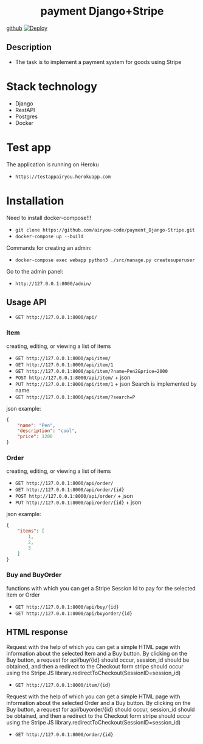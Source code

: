<h1 align="center">payment Django+Stripe</h1>

<a href="https://github.com/airyou-code/payment_Django-Stripe" target="_blank">github</a> 
[![Deploy](https://www.herokucdn.com/deploy/button.svg)](https://testappairyou.herokuapp.com)

## Description
- The task is to implement a payment system for goods using Stripe

# Stack technology
- Django
- RestAPI
- Postgres
- Docker

# Test app
The application is running on Heroku
- `https://testappairyou.herokuapp.com`

# Installation
Need to install docker-compose!!!
- `git clone https://github.com/airyou-code/payment_Django-Stripe.git `
- `docker-compose up --build`

Commands for creating an admin:
- `docker-compose exec webapp python3 ./src/manage.py createsuperuser`

Go to the admin panel:
- `http://127.0.0.1:8000/admin/`

## Usage API
- `GET http://127.0.0.1:8000/api/`

### Item
creating, editing, or viewing a list of items

- `GET http://127.0.0.1:8000/api/item/`
- `GET http://127.0.0.1:8000/api/item/1`
- `GET http://127.0.0.1:8000/api/item/?name=Pen2&price=2000`
- `POST http://127.0.0.1:8000/api/item/` + json
- `PUT http://127.0.0.1:8000/api/item/1` + json
Search is implemented by name
- `GET http://127.0.0.1:8000/api/item/?search=P`


json example:
```json
{
    "name": "Pen",
    "description": "cool",
    "price": 1200
}
```

### Order
creating, editing, or viewing a list of items

- `GET http://127.0.0.1:8000/api/order/`
- `GET http://127.0.0.1:8000/api/order/{id}`
- `POST http://127.0.0.1:8000/api/order/` + json
- `PUT http://127.0.0.1:8000/api/order/{id}` + json


json example:
```json
{
    "items": [
        1,
        2,
        3
    ]
}
```

### Buy and BuyOrder
functions with which you can get a Stripe Session Id
to pay for the selected Item or Order

- `GET http://127.0.0.1:8000/api/buy/{id}`
- `GET http://127.0.0.1:8000/api/buyorder/{id}`

## HTML response
Request with the help of which you can get a simple HTML page with information about the selected Item and a Buy button.
By clicking on the Buy button, a request for api/buy/{id} should occur, session_id should be obtained, and then a redirect to the Checkout form stripe should occur using the Stripe JS library.redirectToCheckout(SessionID=session_id)
- `GET http://127.0.0.1:8000/item/{id}`

Request with the help of which you can get a simple HTML page with information about the selected Order and a Buy button.
By clicking on the Buy button, a request for api/buyorder/{id} should occur, session_id should be obtained, and then a redirect to the Checkout form stripe should occur using the Stripe JS library.redirectToCheckout(SessionID=session_id)

- `GET http://127.0.0.1:8000/order/{id}`






